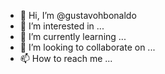 - 👋 Hi, I’m @gustavohbonaldo
- 👀 I’m interested in ...
- 🌱 I’m currently learning ...
- 💞️ I’m looking to collaborate on ...
- 📫 How to reach me ...

<!---
gustavohbonaldo/gustavohbonaldo is a ✨ special ✨ repository because its `README.md` (this file) appears on your GitHub profile.
You can click the Preview link to take a look at your changes.
--->
